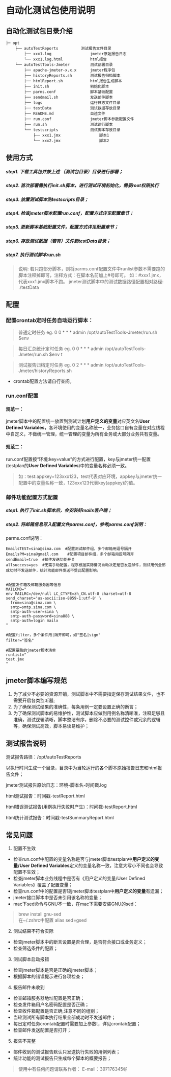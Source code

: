 # 自动化测试包使用说明

## 自动化测试包目录介绍

    ├─ opt
        ├── autoTestReports          测试报告文件目录
            ├── xxx1.log                 jmeter原始报告日志
            └── xxx1.log.html            html报告
        └── autoTestTools-Jmeter         测试部署目录
            ├── apache-jmeter-x.x.x      jmeter程序包
            ├── historyReports.sh        测试报告归档脚本 
            ├── htmlReport.sh            html报告生成脚本
            ├── init.sh                  初始化脚本
            ├── parms.conf               脚本基础配置
            ├── sendmail.sh              发送邮件脚本        
            ├── logs                     运行日志文件目录
            ├── testData                 测试数据存放目录
            ├── README.md                自述文件
            ├── run.conf                 jmeter脚本参数配置文件
            ├── run.sh                   测试运行脚本
            └── testscripts              测试脚本存放目录
                ├── xxx1.jmx                 脚本1
                └── xxx2.jmx                 脚本2
		
## 使用方式
##### step1. 下载工具包并按上述 （测试包目录）目录进行部署；
##### step2. 首次部署需执行init.sh脚本，进行测试环境初始化，需要root权限执行
##### step3. 放置测试脚本到testscripts目录；
##### step4. 检查jmeter脚本配置run.conf，配置方式详见配置章节；
##### step5. 更新脚本基础配置文件，配置方式详见配置章节；
##### step6. 存放测试数据（若有）文件到testData目录；
##### step7. 执行测试脚本run.sh
> 说明: 若只跑部分脚本，则将parms.conf配置文件中runlist参数不需要跑的脚本注释掉即可，注释方式：在脚本名前加上#号即可。 如：#xxx1.jmx，代表xxx1.jmx脚本不跑。
jmeter测试脚本中的测试数据路径配置相对路径: ./testData

## 配置

### 配置crontab定时任务自动运行脚本：

> 普通定时任务 eg. 0 0 * * * admin /opt/autoTestTools-Jmeter/run.sh $env

> 每日汇总统计定时任务 eg. 0 0 * * * admin /opt/autoTestTools-Jmeter/run.sh $env t

> 测试报告归档定时任务 eg. 0 2 * * * admin /opt/autoTestTools-Jmeter/historyReports.sh

* crontab配置方法请自行查阅。

### run.conf配置
#### 规范一：
jmeter脚本中的配置统一放置到测试计划**用户定义的变量**对应英文名**User Defined Variables**，各环境使用的变量名称统一，业务接口自有变量在对应线程中自定义，不做统一管理，统一管理的变量为所有业务或大部分业务共有变量。

#### 规范二：
run.conf配置按“环境:key=value”的方式进行配置，key与jmeter统一配置(testplan的**User Defined Variables**)中的变量名称必须一致。

> 如：test:appkey=123xxx123，test代表对应环境，appkey与jmeter统一配置中的变量名称一致，123xxx123代表key(appkey)的值。

### 邮件功能配置方式配置

##### step1. 执行了init.sh脚本后，会安装好mailx客户端；
##### step2. 将邮箱信息写入配置文件parms.conf，参考parms.conf说明：

parms.conf说明：
```
EmailsTEST=sina@sina.com  #配置测试邮件组，多个邮箱用逗号隔开
EmailsPM=sina@gmail.com    #配置项目邮件组，多个邮箱用逗号隔开
sendEmail=true  #邮件发送功能开关
allsuccess=yes  #无需手动配置，程序根据实际情况自动决定是否发送邮件，测试用例全部成功时不发送邮件，统计功能邮件发送不受此配置影响。


#配置发件箱及邮箱服务器等信息
MAILCMD="
env MAILRC=/dev/null LC_CTYPE=zh_CN.utf-8 charset=utf-8 send_charset='us-ascii:iso-8859-1:utf-8' \
  from=sina@sina.com \
  smtp=smtp.sina.com \
  smtp-auth-user=sina \
  smtp-auth-password=sina888 \
  smtp-auth=login mailx
"

#配置filter，多个条件用|隔开即可，如"签名|sign"
filter="签名"

#配置要跑的jmeter脚本清单
runlist="
test.jmx
"
```

## jmeter脚本编写规范
1. 为了减少不必要的资源开销，测试脚本中不需要指定保存测试结果文件，也不需要开启各类监听器;
2. 为了确保测试结果的准确性，每条用例一定要设置正确的断言；
3. 为了确保测试脚本的易维护性，测试脚本应做到用例名称清晰准，注释足够且准确，测试逻辑清晰，脚本整洁有序，删除不必要的测试控件或冗余的逻辑等，确保测试高效，脚本易读易维护；

## 测试报告说明
测试报告路径：/opt/autoTestReports

以执行时间生成一个目录，目录中为当轮运行的各个脚本原始报告日志和html报告文件；

jmeter测试报告原始日志：环境-脚本名-时间戳.log

html测试报告：时间戳-testReport.html

html错误测试报告(用例执行失败时产生)：时间戳-testReport.html

html统计测试报告：时间戳-testSummaryReport.html

## 常见问题
1. 配置不生效
 - 检查run.conf中配置的变量名称是否与jmeter脚本testplan中**用户定义的变量/User Defined Variables**定义的变量名称一致，注意大写小不同也会导致配置不生效；
 - 检查jmeter脚本业务线程中是否有《用户定义的变量/User Defined Variables》覆盖了配置变量；
 - 检查run.conf中的配置是否较jmeter脚本testplan中**用户定义的变量**有遗漏；
 - jmeter接口脚本中是否未引用该名称的变量；
 - mac下sed命令与GNU不一致，在mac下需要安装GNU的sed：  
 > brew install gnu-sed  
 > 在~/.zshrc中配置 alias sed=gsed
2. 测试结果不符合实际
 - 检查jmeter脚本中的断言设置是否合理，是否符合接口或业务定义；
 - 检查筛选条件的配置；
3. 测试脚本启动报错
 - 检查jmeter脚本是否是正确的jmeter脚本；
 - 根据脚本的错误提示进行各项检查；
4. 报告邮件未收到
 - 检查邮箱服务器地址配置是否正确；
 - 检查发件箱用户名密码配置是否正确；
 - 检查收件箱配置是否正确,注意不同的组别；
 - 当轮测试所有脚本执行结果全部成功时不发送邮件；
 - 每日定时任务crontab配置时需要加上参数t，详见crontab配置；
 - 检查邮件发送配置是否打开；
5. 报告不完整
 - 邮件收到的测试报告默认只发送执行失败的用例列表；
 - 统计功能的测试报告只生成每个脚本的概要报告；

> 使用中有任何问题请联系作者： E-mail：397176345@
